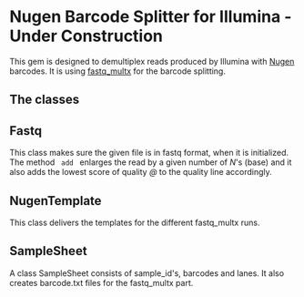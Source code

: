 Nugen Barcode Splitter for Illumina - Under Construction
===================================

This gem is designed to demultiplex reads produced by Illumina with [Nugen](http://www.nugeninc.com/nugen/) barcodes. It is using [fastq_multx](http://code.google.com/p/ea-utils/wiki/FastqMultx) for the barcode splitting.

The classes
-----------

## Fastq

This class makes sure the given file is in fastq format, when it is initialized. The method <code> add </code> enlarges the read by a given number of *N*'s (base) and it also adds the lowest score of quality *@* to the quality line accordingly.

## NugenTemplate

This class delivers the templates for the different fastq_multx runs.

## SampleSheet

A class SampleSheet consists of sample_id's, barcodes and lanes. It also creates barcode.txt files for the fastq_multx part.